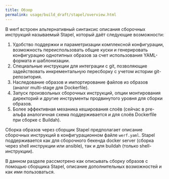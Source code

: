 ```yaml
---
title: Обзор
permalink: usage/build_draft/stapel/overview.html
---
```


В werf встроен альтернативный синтаксис описания сборочных инструкций называемый Stapel, который даёт следующие возможности:

1. Удобство поддержки и параметризации комплексной конфигурации, возможность переиспользовать общие куски и генерировать конфигурацию однотипных образов за счет использования YAML-формата и шаблонизации.
2. Специальные инструкции для интеграции с git, позволяющие задействовать инкрементальную пересборку с учетом истории git-репозитория.
3. Наследование образов и импортирование файлов из образов (аналог multi-stage для Dockerfile).
4. Запуск произвольных сборочных инструкций, опции монтирования директорий и другие инструменты продвинутого уровня для сборки образов.
5. Более эффективная механика кеширования слоёв (сейчас в pre-альфа аналогичная схема поддерживается и для слоёв Dockerfile при сборке с Buildah).

<!-- TODO(staged-dockerfile): удалить 5 пункт как неактуальный -->

Сборка образов через сборщик Stapel предполагает описание сборочных инструкций в конфигурационном файле `werf.yaml`. Stapel поддерживается как для сборочного бекенда docker server (сборка через shell инструкции или ansible), так и для buildah (только shell-инструкции).

В данном разделе рассмотрено как описывать сборку образов с помощью сборщика Stapel, описание дополнительных возможностей и как ими пользоваться.
